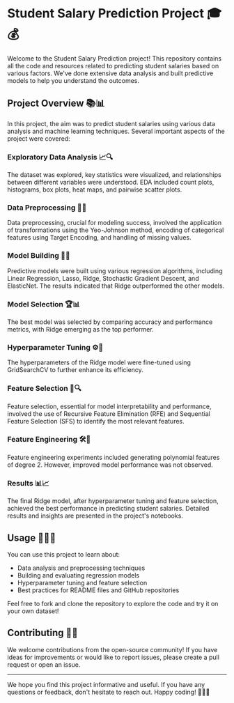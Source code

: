 # Student Salary Prediction Project 🎓💰

Welcome to the Student Salary Prediction project! This repository contains all the code and resources related to predicting student salaries based on various factors. We've done extensive data analysis and built predictive models to help you understand the outcomes.

## Project Overview 📚📊

In this project, the aim was to predict student salaries using various data analysis and machine learning techniques. Several important aspects of the project were covered:

### Exploratory Data Analysis 📈🔍

The dataset was explored, key statistics were visualized, and relationships between different variables were understood. EDA included count plots, histograms, box plots, heat maps, and pairwise scatter plots.

### Data Preprocessing 🧹📝

Data preprocessing, crucial for modeling success, involved the application of transformations using the Yeo-Johnson method, encoding of categorical features using Target Encoding, and handling of missing values.

### Model Building 🧱🤖

Predictive models were built using various regression algorithms, including Linear Regression, Lasso, Ridge, Stochastic Gradient Descent, and ElasticNet. The results indicated that Ridge outperformed the other models.

### Model Selection 🏆📊

The best model was selected by comparing accuracy and performance metrics, with Ridge emerging as the top performer.

### Hyperparameter Tuning ⚙️🔧

The hyperparameters of the Ridge model were fine-tuned using GridSearchCV to further enhance its efficiency.

### Feature Selection 🧐🔍

Feature selection, essential for model interpretability and performance, involved the use of Recursive Feature Elimination (RFE) and Sequential Feature Selection (SFS) to identify the most relevant features.

### Feature Engineering 🛠️🔮

Feature engineering experiments included generating polynomial features of degree 2. However, improved model performance was not observed.

### Results 📊📈

The final Ridge model, after hyperparameter tuning and feature selection, achieved the best performance in predicting student salaries. Detailed results and insights are presented in the project's notebooks.

## Usage 🚀👩‍💻

You can use this project to learn about:

- Data analysis and preprocessing techniques
- Building and evaluating regression models
- Hyperparameter tuning and feature selection
- Best practices for README files and GitHub repositories

Feel free to fork and clone the repository to explore the code and try it on your own dataset!

## Contributing 🤝🙌

We welcome contributions from the open-source community! If you have ideas for improvements or would like to report issues, please create a pull request or open an issue.

---

We hope you find this project informative and useful. If you have any questions or feedback, don't hesitate to reach out. Happy coding! 🚀👩‍💻

